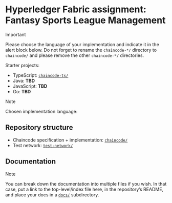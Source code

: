 # Hyperledger Fabric assignment: Fantasy Sports League Management

> [!IMPORTANT]
> Please choose the language of your implementation and indicate it in the alert block below.
> Do not forget to rename the `chaincode-*/` directory to `chaincode/` and please remove the other `chaincode-*/` directories.
>
> Starter projects:
>
>  * TypeScript: [`chaincode-ts/`](chaincode-ts/)
>  * Java: **TBD**
>  * JavaScript: **TBD**
>  * Go: **TBD**

> [!NOTE]
> Chosen implementation language: <!-- TODO -->

## Repository structure

* Chaincode specification + implementation: [`chaincode/`](chaincode/)
* Test network: [`test-network/`](test-network/)


## Documentation

> [!NOTE]
> You can break down the documentation into multiple files if you wish.
> In that case, put a link to the top-level/index file here, in the repository’s README, and place your docs in a [`docs/`](docs/) subdirectory.

<!-- TODO Your assignment documentation goes here -->
